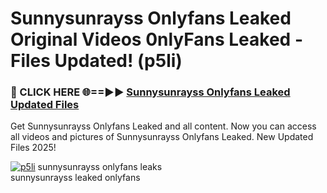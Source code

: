 # Sunnysunrayss Onlyfans Leaked Original Videos 0nlyFans Leaked - Files Updated! (p5li)

<h3>🔴 CLICK HERE 🌐==►► <a href="https://tinyurl.com/x26r9saj" rel="nofollow">Sunnysunrayss Onlyfans Leaked Updated Files</a></h3>

Get Sunnysunrayss Onlyfans Leaked and all content. Now you can access all videos and pictures of Sunnysunrayss Onlyfans Leaked. New Updated Files 2025!

[![p5li](https://i.imgur.com/LkgZPqh.gif)](https://tinyurl.com/x26r9saj)
sunnysunrayss onlyfans leaks<br>
sunnysunrayss leaked onlyfans
